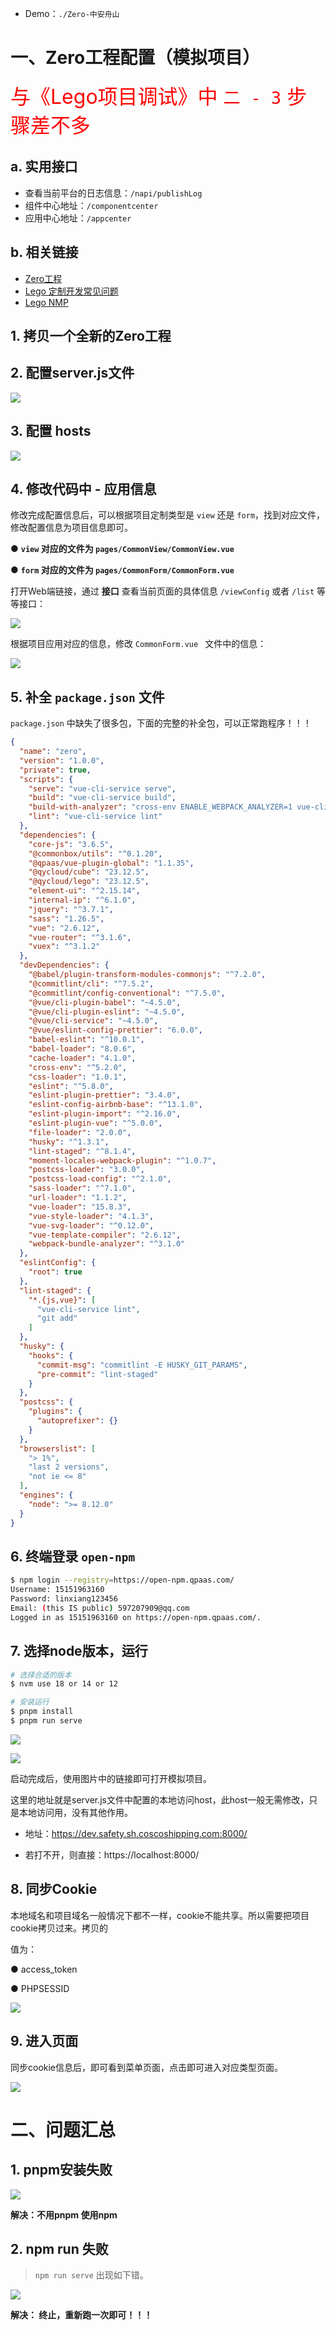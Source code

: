 * Demo：`./Zero-中安舟山`



# 一、Zero工程配置（模拟项目）

<font size=6 color='red'>与《Lego项目调试》中 `二 - 3` 步骤差不多</font>

## a. 实用接口

* 查看当前平台的日志信息：`/napi/publishLog`
* 组件中心地址：`/componentcenter`
* 应用中心地址：`/appcenter`



## b. 相关链接

* [Zero工程](http://git.qpaas.com/Mage/Zero)
* [Lego 定制开发常见问题](https://blogqpaas.yuque.com/kidsv4/hfh0zt/voqi1ackry4t0x8s#lswLV)
* [Lego NMP](https://open-npm.qpaas.com/)



## 1. 拷贝一个全新的Zero工程



## 2. 配置server.js文件

![](/AllFiles/前端文档/1-Lego（全）/1-功能维度-Lego汇总/Zero项目从零配置npm版/images/001.png)



## 3. 配置 hosts

![](/AllFiles/前端文档/1-Lego（全）/1-功能维度-Lego汇总/Zero项目从零配置npm版/images/002.png)



## 4. 修改代码中 - 应用信息

修改完成配置信息后，可以根据项⽬定制类型是 `view` 还是 `form`，找到对应⽂件，修改配置信息为项⽬信息即可。 

● **`view` 对应的⽂件为 `pages/CommonView/CommonView.vue`**

● **`form` 对应的⽂件为 `pages/CommonForm/CommonForm.vue`**

打开Web端链接，通过 **接口** 查看当前页面的具体信息 `/viewConfig` 或者 `/list` 等等接口：

![](/AllFiles/前端文档/1-Lego（全）/1-功能维度-Lego汇总/Zero项目从零配置npm版/images/003.png)

根据项目应用对应的信息，修改 `CommonForm.vue ` 文件中的信息：

![](/AllFiles/前端文档/1-Lego（全）/1-功能维度-Lego汇总/Zero项目从零配置npm版/images/004.png)



## 5. 补全 `package.json` 文件

`package.json` 中缺失了很多包，下面的完整的补全包，可以正常跑程序！！！

```json
{
  "name": "zero",
  "version": "1.0.0",
  "private": true,
  "scripts": {
    "serve": "vue-cli-service serve",
    "build": "vue-cli-service build",
    "build-with-analyzer": "cross-env ENABLE_WEBPACK_ANALYZER=1 vue-cli-service build",
    "lint": "vue-cli-service lint"
  },
  "dependencies": {
    "core-js": "3.6.5",
    "@commonbox/utils": "^0.1.20",
    "@qpaas/vue-plugin-global": "1.1.35",
    "@qycloud/cube": "23.12.5",
    "@qycloud/lego": "23.12.5",
    "element-ui": "^2.15.14",
    "internal-ip": "^6.1.0",
    "jquery": "^3.7.1",
    "sass": "1.26.5",
    "vue": "2.6.12",
    "vue-router": "^3.1.6",
    "vuex": "^3.1.2"
  },
  "devDependencies": {
    "@babel/plugin-transform-modules-commonjs": "^7.2.0",
    "@commitlint/cli": "^7.5.2",
    "@commitlint/config-conventional": "^7.5.0",
    "@vue/cli-plugin-babel": "~4.5.0",
    "@vue/cli-plugin-eslint": "~4.5.0",
    "@vue/cli-service": "~4.5.0",
    "@vue/eslint-config-prettier": "6.0.0",
    "babel-eslint": "^10.0.1",
    "babel-loader": "8.0.6",
    "cache-loader": "4.1.0",
    "cross-env": "^5.2.0",
    "css-loader": "1.0.1",
    "eslint": "^5.8.0",
    "eslint-plugin-prettier": "3.4.0",
    "eslint-config-airbnb-base": "^13.1.0",
    "eslint-plugin-import": "^2.16.0",
    "eslint-plugin-vue": "^5.0.0",
    "file-loader": "2.0.0",
    "husky": "^1.3.1",
    "lint-staged": "^8.1.4",
    "moment-locales-webpack-plugin": "^1.0.7",
    "postcss-loader": "3.0.0",
    "postcss-load-config": "^2.1.0",
    "sass-loader": "^7.1.0",
    "url-loader": "1.1.2",
    "vue-loader": "15.8.3",
    "vue-style-loader": "4.1.3",
    "vue-svg-loader": "^0.12.0",
    "vue-template-compiler": "2.6.12",
    "webpack-bundle-analyzer": "^3.1.0"
  },
  "eslintConfig": {
    "root": true
  },
  "lint-staged": {
    "*.{js,vue}": [
      "vue-cli-service lint",
      "git add"
    ]
  },
  "husky": {
    "hooks": {
      "commit-msg": "commitlint -E HUSKY_GIT_PARAMS",
      "pre-commit": "lint-staged"
    }
  },
  "postcss": {
    "plugins": {
      "autoprefixer": {}
    }
  },
  "browserslist": [
    "> 1%",
    "last 2 versions",
    "not ie <= 8"
  ],
  "engines": {
    "node": ">= 8.12.0"
  }
}
```



## 6. 终端登录 `open-npm`

```sh
$ npm login --registry=https://open-npm.qpaas.com/
Username: 15151963160
Password: linxiang123456
Email: (this IS public) 597207909@qq.com
Logged in as 15151963160 on https://open-npm.qpaas.com/.
```



## 7. 选择node版本，运行

```sh
# 选择合适的版本
$ nvm use 18 or 14 or 12

# 安装运行
$ pnpm install
$ pnpm run serve
```



![](/AllFiles/前端文档/1-Lego（全）/1-功能维度-Lego汇总/Zero项目从零配置npm版/images/005.png)

![](/AllFiles/前端文档/1-Lego（全）/1-功能维度-Lego汇总/Zero项目从零配置npm版/images/006.png)

启动完成后，使⽤图⽚中的链接即可打开模拟项⽬。 

这⾥的地址就是server.js⽂件中配置的本地访问host，此host⼀般⽆需修改，只是本地访问⽤，没有其他作⽤。 

* 地址：https://dev.safety.sh.coscoshipping.com:8000/ 

* 若打不开，则直接：https://localhost:8000/



## 8. 同步Cookie

本地域名和项⽬域名⼀般情况下都不⼀样，cookie不能共享。所以需要把项⽬cookie拷⻉过来。拷⻉的 

值为：

● access_token 

● PHPSESSID 

![](/AllFiles/前端文档/1-Lego（全）/1-功能维度-Lego汇总/Zero项目从零配置npm版/images/007.png)



## 9. 进入页面

同步cookie信息后，即可看到菜单⻚⾯，点击即可进⼊对应类型⻚⾯。 

![](/AllFiles/前端文档/1-Lego（全）/1-功能维度-Lego汇总/Zero项目从零配置npm版/images/008.png)





# 二、问题汇总

## 1. pnpm安装失败

![](/AllFiles/前端文档/1-Lego（全）/1-功能维度-Lego汇总/Zero项目从零配置npm版/images/009.png)

**解决：不用pnpm 使用npm**



## 2. npm run 失败

> `npm run serve` 出现如下错。

![](/AllFiles/前端文档/1-Lego（全）/1-功能维度-Lego汇总/Zero项目从零配置npm版/images/010.png)

**解决： 终止，重新跑一次即可！！！**













